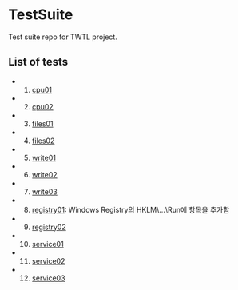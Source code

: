 # TestSuite

Test suite repo for TWTL project.

## List of tests

* 001. [cpu01](/001-cpu01)
* 002. [cpu02](/002-cpu02)
* 003. [files01](/003-files01)
* 004. [files02](/004-files02)
* 005. [write01](/005-write01)
* 006. [write02](/006-write02)
* 007. [write03](/007-write03)
* 008. [registry01](/008-registry01): Windows Registry의 HKLM\\...\\Run에 항목을 추가함
* 009. [registry02](/009-registry02)
* 010. [service01](/010-service01)
* 011. [service02](/011-service02)
* 012. [service03](/012-service03)